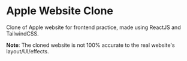 # Apple Website Clone

Clone of Apple website for frontend practice, made using ReactJS and TailwindCSS.

**Note**: The cloned website is not 100% accurate to the real website's layout/UI/effects.